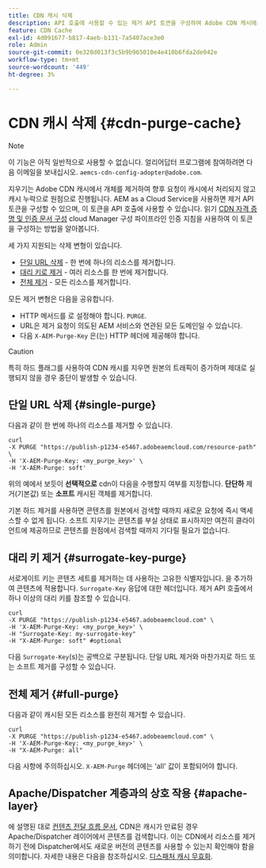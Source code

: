 ```yaml
---
title: CDN 캐시 삭제
description: API 호출에 사용할 수 있는 제거 API 토큰을 구성하여 Adobe CDN 캐시에서 캐시된 개체를 제거하는 방법을 알아봅니다.
feature: CDN Cache
exl-id: 4d091677-b817-4aeb-b131-7a5407ace3e0
role: Admin
source-git-commit: 0e328d013f3c5b9b965010e4e410b6fda2de042e
workflow-type: tm+mt
source-wordcount: '449'
ht-degree: 3%

---
```


# CDN 캐시 삭제 {#cdn-purge-cache}

>[!NOTE]
>이 기능은 아직 일반적으로 사용할 수 없습니다. 얼리어답터 프로그램에 참여하려면 다음 이메일을 보내십시오. `aemcs-cdn-config-adopter@adobe.com`.

지우기는 Adobe CDN 캐시에서 개체를 제거하여 향후 요청이 캐시에서 처리되지 않고 캐시 누락으로 원점으로 진행됩니다.
AEM as a Cloud Service을 사용하면 제거 API 토큰을 구성할 수 있으며, 이 토큰을 API 호출에 사용할 수 있습니다. 읽기 [CDN 자격 증명 및 인증 문서 구성](/help/implementing/dispatcher/cdn-credentials-authentication.md#purge-API-token) cloud Manager 구성 파이프라인 인증 지침을 사용하여 이 토큰을 구성하는 방법을 알아봅니다.

세 가지 지원되는 삭제 변형이 있습니다.

* [단일 URL 삭제](#single-purge) - 한 번에 하나의 리소스를 제거합니다.
* [대리 키로 제거](#surrogate-key-purge) - 여러 리소스를 한 번에 제거합니다.
* [전체 제거](#full-purge) - 모든 리소스를 제거합니다.

모든 제거 변형은 다음을 공유합니다.

* HTTP 메서드를 로 설정해야 합니다. `PURGE`.
* URL은 제거 요청이 의도된 AEM 서비스와 연관된 모든 도메인일 수 있습니다.
* 다음 `X-AEM-Purge-Key` 은(는) HTTP 헤더에 제공해야 합니다.

>[!CAUTION]
>특히 하드 플래그를 사용하여 CDN 캐시를 지우면 원본의 트래픽이 증가하며 제대로 실행되지 않을 경우 중단이 발생할 수 있습니다.

## 단일 URL 삭제 {#single-purge}

다음과 같이 한 번에 하나의 리소스를 제거할 수 있습니다.

```
curl
-X PURGE "https://publish-p1234-e5467.adobeaemcloud.com/resource-path" \
-H 'X-AEM-Purge-Key: <my_purge_key>' \
-H 'X-AEM-Purge: soft'
```

위의 예에서 보듯이 **선택적으로** cdn이 다음을 수행할지 여부를 지정합니다. **단단하** 제거(기본값) 또는 **소프트** 캐시된 객체를 제거합니다.

기본 하드 제거를 사용하면 콘텐츠를 원본에서 검색할 때까지 새로운 요청에 즉시 액세스할 수 없게 됩니다. 소프트 지우기는 콘텐츠를 부실 상태로 표시하지만 여전히 클라이언트에 제공하므로 콘텐츠를 원점에서 검색할 때까지 기다릴 필요가 없습니다.

## 대리 키 제거 {#surrogate-key-purge}

서로게이트 키는 콘텐츠 세트를 제거하는 데 사용하는 고유한 식별자입니다. 을 추가하여 콘텐츠에 적용합니다. `Surrogate-Key` 응답에 대한 헤더입니다. 제거 API 호출에서 하나 이상의 대리 키를 참조할 수 있습니다.

```
curl
-X PURGE "https://publish-p1234-e5467.adobeaemcloud.com" \
-H 'X-AEM-Purge-Key: <my_purge_key>' \
-H "Surrogate-Key: my-surrogate-key"
-H "X-AEM-Purge: soft" #optional
```

다음 `Surrogate-Key`(s)는 공백으로 구분됩니다. 단일 URL 제거와 마찬가지로 하드 또는 소프트 제거를 구성할 수 있습니다.

## 전체 제거 {#full-purge}

다음과 같이 캐시된 모든 리소스를 완전히 제거할 수 있습니다.

```
curl
-X PURGE "https://publish-p1234-e5467.adobeaemcloud.com" \
-H 'X-AEM-Purge-Key: <my_purge_key>' \
-H "X-AEM-Purge: all"
```

다음 사항에 주의하십시오. `X-AEM-Purge` 헤더에는 &#39;all&#39; 값이 포함되어야 합니다.

## Apache/Dispatcher 계층과의 상호 작용 {#apache-layer}

에 설명된 대로 [컨텐츠 전달 흐름 문서](/help/implementing/dispatcher/overview.md), CDN은 캐시가 만료된 경우 Apache/Dispatcher 레이어에서 콘텐츠를 검색합니다. 이는 CDN에서 리소스를 제거하기 전에 Dispatcher에서도 새로운 버전의 콘텐츠를 사용할 수 있는지 확인해야 함을 의미합니다. 자세한 내용은 다음을 참조하십시오. [디스패처 캐시 무효화](/help/implementing/dispatcher/caching.md#disp).

